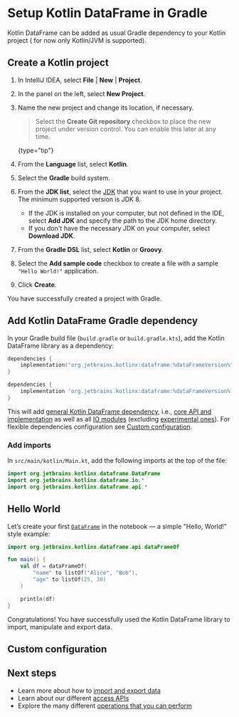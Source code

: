 # Setup Kotlin DataFrame in Gradle

Kotlin DataFrame can be added as usual Gradle dependency to your Kotlin project (
for now only Kotlin/JVM is supported).

## Create a Kotlin project

1. In IntelliJ IDEA, select **File** | **New** | **Project**.
2. In the panel on the left, select **New Project**.
3. Name the new project and change its location, if necessary.

   > Select the **Create Git repository** checkbox to place the new project under version control. You can enable this
   > later at any time.
   >
   {type="tip"}

4. From the **Language** list, select **Kotlin**.
5. Select the **Gradle** build system.
6. From the **JDK list**, select the [JDK](https://www.oracle.com/java/technologies/downloads/) that you want to use in
   your project. The minimum supported version is JDK 8.
    * If the JDK is installed on your computer, but not defined in the IDE, select **Add JDK** and specify the path to the
      JDK home directory.
    * If you don't have the necessary JDK on your computer, select **Download JDK**.
7. From the **Gradle DSL** list, select **Kotlin** or **Groovy**.
8. Select the **Add sample code** checkbox to create a file with a sample `"Hello World!"` application.
9. Click **Create**.

You have successfully created a project with Gradle.

## Add Kotlin DataFrame Gradle dependency

In your Gradle build file (`build.gradle` or `build.gradle.kts`), add the Kotlin DataFrame library as a dependency:

<tabs>
<tab title="Kotlin DSL">

```kotlin
dependencies {
    implementation("org.jetbrains.kotlinx:dataframe:%dataFrameVersion%")
}
```

</tab>

<tab title="Groovy DSL">

```groovy
dependencies {
    implementation 'org.jetbrains.kotlinx:dataframe:%dataFrameVersion%'
}
```

</tab>

</tabs>

This will add [general Kotlin DataFrame dependency](Modules.md#dataframe-general), i.e., 
[core API and implementation](Modules.md#dataframe-core) 
as well as all [IO modules](Modules.md#io-modules) 
(excluding [experimental ones](Modules.md#experimental-modules)). 
For flexible dependencies configuration see [Custom configuration](#custom-configuration).

### Add imports

In `src/main/kotlin/Main.kt`, add the following imports at the top of the file:

```kotlin
import org.jetbrains.kotlinx.dataframe.DataFrame
import org.jetbrains.kotlinx.dataframe.io.*
import org.jetbrains.kotlinx.dataframe.api.*
```

## Hello World

Let’s create your first [`DataFrame`](DataFrame.md) in the notebook — a simple "Hello, World!" style example:

```kotlin
import org.jetbrains.kotlinx.dataframe.api.dataFrameOf

fun main() {
    val df = dataFrameOf(
        "name" to listOf("Alice", "Bob"),
        "age" to listOf(25, 30)
    )

    println(df)
}
```

Congratulations! You have successfully used the Kotlin DataFrame library to import, manipulate and export data.


## Custom configuration

## Next steps
* Learn more about how to [import and export data](io.md)
* Learn about our different [access APIs](apiLevels.md)
* Explore the many different [operations that you can perform](operations.md)
